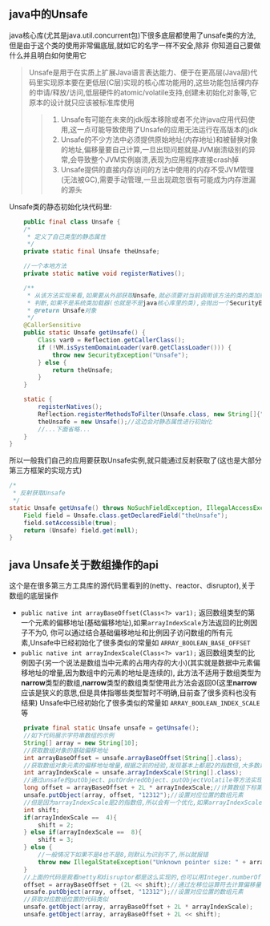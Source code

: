 ## java中的Unsafe
java核心库(尤其是java.util.concurrent包)下很多底层都使用了unsafe类的方法,但是由于这个类的使用非常偏底层,就如它的名字一样不安全,除非
你知道自己要做什么并且明白如何使用它
> Unsafe是用于在实质上扩展Java语言表达能力、便于在更高层(Java层)代码里实现原本要在更低层(C层)实现的核心库功能用的,这些功能包括裸内存的申请/释放/访问,低层硬件的atomic/volatile支持,创建未初始化对象等,它原本的设计就只应该被标准库使用
>> 1. Unsafe有可能在未来的jdk版本移除或者不允许java应用代码使用,这一点可能导致使用了Unsafe的应用无法运行在高版本的jdk
>> 2. Unsafe的不少方法中必须提供原始地址(内存地址)和被替换对象的地址,偏移量要自己计算,一旦出现问题就是JVM崩溃级别的异常,会导致整个JVM实例崩溃,表现为应用程序直接crash掉
>> 3. Unsafe提供的直接内存访问的方法中使用的内存不受JVM管理(无法被GC),需要手动管理,一旦出现疏忽很有可能成为内存泄漏的源头

Unsafe类的静态初始化块代码里:
```java
    public final class Unsafe {
    /*
     * 定义了自己类型的静态属性
     */
    private static final Unsafe theUnsafe;

    //一个本地方法
    private static native void registerNatives();

    /**
     * 从该方法实现来看,如果要从外部获取Unsafe,就必须要对当前调用该方法的类的类加载器进行
     * 判断,如果不是系统类加载器(也就是不是java核心库里的类),会抛出一个SecurityException
     * @return Unsafe对象
     */
    @CallerSensitive
    public static Unsafe getUnsafe() {
        Class var0 = Reflection.getCallerClass();
        if (!VM.isSystemDomainLoader(var0.getClassLoader())) {
            throw new SecurityException("Unsafe");
        } else {
            return theUnsafe;
        }
    }

    static {
        registerNatives();
        Reflection.registerMethodsToFilter(Unsafe.class, new String[]{"getUnsafe"});
        theUnsafe = new Unsafe();//这边会对静态属性进行初始化
        //...下面省略...
    }
}
```
所以一般我们自己的应用要获取Unsafe实例,就只能通过反射获取了(这也是大部分第三方框架的实现方式)
```java
/*
 * 反射获取Unsafe
 */
static Unsafe getUnsafe() throws NoSuchFieldException, IllegalAccessException{
    Field field = Unsafe.class.getDeclaredField("theUnsafe");
    field.setAccessible(true);
    return (Unsafe) field.get(null);
}
```
## java Unsafe关于数组操作的api
这个是在很多第三方工具库的源代码里看到的(netty、reactor、disruptor),关于数组的底层操作
+ `public native int arrayBaseOffset(Class<?> var1);` 返回数组类型的第一个元素的偏移地址(基础偏移地址),如果`arrayIndexScale`方法返回的比例因子不为0,
   你可以通过结合基础偏移地址和比例因子访问数组的所有元素,Unsafe中已经初始化了很多类似的常量如 `ARRAY_BOOLEAN_BASE_OFFSET`
+ `public native int arrayIndexScale(Class<?> var1);` 返回数组类型的比例因子(另一个说法是数组当中元素的占用内存的大小)(其实就是数据中元素偏移地址的增量,因为数组中的元素的地址是连续的),
   此方法不适用于数组类型为**narrow**类型的数组,**narrow**类型的数组类型使用此方法会返回0(这里**narrow**应该是狭义的意思,但是具体指哪些类型暂时不明确,目前查了很多资料也没有结果)
   Unsafe中已经初始化了很多类似的常量如 `ARRAY_BOOLEAN_INDEX_SCALE`等
```java
    private final static Unsafe unsafe = getUnsafe();
    //如下代码展示字符串数组的示例
    String[] array = new String[10];
    //获取数组对象的基础偏移地址
    int arrayBaseOffset = unsafe.arrayBaseOffset(String[].class);
    //获取数组对象元素的偏移地址增量,根据之前的经验,发现基本上都是2的指数倍,大多数是4或者8
    int arrayIndexScale = unsafe.arrayIndexScale(String[].class);
    //通过unsafe的putObject、putOrderedObject、putObjectVolatile等方法实现对数组的写入
    long offset = arrayBaseOffset + 2L * arrayIndexScale;//计算数组下标第2个元素的偏移量
    unsafe.putObject(array, offset, "12312");//设置对应位置的数组元素
    //但是因为arrayIndexScale是2的指数倍,所以会有一个优化,如果arrayIndexScale是4,则意味着左移2位,是8,则左移3位
    int shift;
    if(arrayIndexScale ==  4){
        shift = 2;
    } else if(arrayIndexScale ==  8){
        shift = 3;
    } else {
        //一般情况下如果不是4也不是8,则默认为识别不了,所以就报错
        throw new IllegalStateException("Unknown pointer size: " + arrayIndexScale);
    }
    //上面的代码是我看netty和disruptor都是这么实现的,也可以用Integer.numberOfTrailingZeros()计算二进制尾部的0的个数来实现
    offset = arrayBaseOffset + (2L << shift);//通过左移位运算符去计算偏移量
    unsafe.putObject(array, offset, "12312");//设置对应位置的数组元素
    //获取对应数组位置的代码类似
    unsafe.getObject(array, arrayBaseOffset + 2L * arrayIndexScale);
    unsafe.getObject(array, arrayBaseOffset + 2L << shift);
```